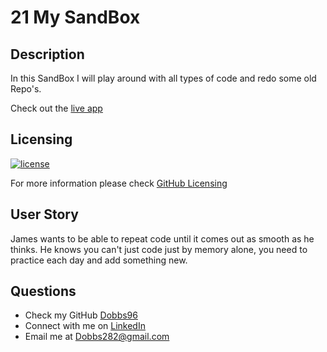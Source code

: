 # 21 My SandBox

## Description

In this SandBox I will play around with all types of code and redo some old Repo's.

Check out the [live app](https://dobbs96.github.io/SandBox/)

## Licensing

[![license](https://img.shields.io/badge/license-MIT-blue)](https://shields.io)

For more information please check [GitHub Licensing](https://docs.github.com/en/github/creating-cloning-and-archiving-repositories/creating-a-repository-on-github/licensing-a-repository)

## User Story

James wants to be able to repeat code until it comes out as smooth as he thinks. He knows you can't just code just by memory alone, you need to practice each day and add something new.

## Questions

- Check my GitHub [Dobbs96](https://github.com/Dobbs96)
- Connect with me on [LinkedIn](https://www.linkedin.com/in/james-dobbs-63bb8016b/)
- Email me at Dobbs282@gmail.com
